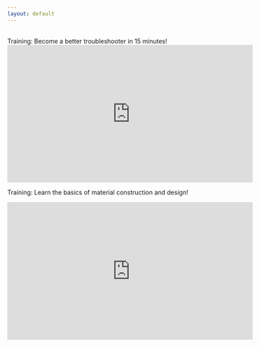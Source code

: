 ```yaml
---
layout: default
---
```

<br>
Training: Become a better troubleshooter in 15 minutes!
<iframe width="560" height="315" src="https://www.youtube.com/embed/hSEcb6cYW90" frameborder="0" allow="accelerometer; autoplay; clipboard-write; encrypted-media; gyroscope; picture-in-picture" allowfullscreen></iframe><br>

Training: Learn the basics of material construction and design!
<iframe width="560" height="315" src="https://www.youtube.com/embed/ttyEVTgCcQg" frameborder="0" allow="accelerometer; autoplay; clipboard-write; encrypted-media; gyroscope; picture-in-picture" allowfullscreen></iframe>